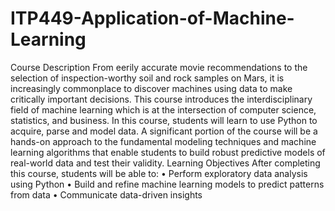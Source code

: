# ITP449-Application-of-Machine-Learning
Course Description
From eerily accurate movie recommendations to the selection of inspection-worthy soil and rock samples
on Mars, it is increasingly commonplace to discover machines using data to make critically important
decisions. This course introduces the interdisciplinary field of machine learning which is at the intersection
of computer science, statistics, and business. In this course, students will learn to use Python to acquire,
parse and model data. A significant portion of the course will be a hands-on approach to the fundamental
modeling techniques and machine learning algorithms that enable students to build robust predictive
models of real-world data and test their validity.
Learning Objectives
After completing this course, students will be able to:
• Perform exploratory data analysis using Python
• Build and refine machine learning models to predict patterns from data
• Communicate data-driven insights
